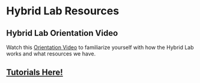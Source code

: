 # Hybrid Lab Resources
## Hybrid Lab Orientation Video
Watch this [Orientation Video](https://drive.google.com/file/d/1KSwYq2ss4aKgwpnr2WliPHES3kHg1nob/view?usp=sharing) to familiarize yourself with how the Hybrid Lab works and what resources we have.
## [Tutorials Here!](https://github.com/CCAHybridLab/HLResources/tree/main/Tutorials)

    

